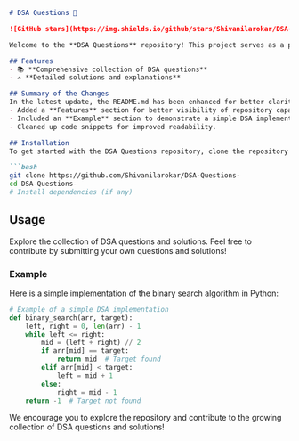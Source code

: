 ```markdown
# DSA Questions 🚀

![GitHub stars](https://img.shields.io/github/stars/Shivanilarokar/DSA-Questions-?style=social) ![Forks](https://img.shields.io/github/forks/Shivanilarokar/DSA-Questions-?style=social)

Welcome to the **DSA Questions** repository! This project serves as a platform for developers and learners to practice and enhance their skills in Data Structures and Algorithms (DSA). This repository is designed to help you improve your understanding of various data structures and algorithms through a collection of questions and solutions.

## Features
- 📚 **Comprehensive collection of DSA questions**
- ✍️ **Detailed solutions and explanations**

## Summary of the Changes
In the latest update, the README.md has been enhanced for better clarity and organization. Here are the key changes made:
- Added a **Features** section for better visibility of repository capabilities.
- Included an **Example** section to demonstrate a simple DSA implementation.
- Cleaned up code snippets for improved readability.

## Installation
To get started with the DSA Questions repository, clone the repository and install any dependencies (if necessary):

```bash
git clone https://github.com/Shivanilarokar/DSA-Questions-
cd DSA-Questions-
# Install dependencies (if any)
```

## Usage
Explore the collection of DSA questions and solutions. Feel free to contribute by submitting your own questions and solutions!

### Example
Here is a simple implementation of the binary search algorithm in Python:

```python
# Example of a simple DSA implementation
def binary_search(arr, target):
    left, right = 0, len(arr) - 1
    while left <= right:
        mid = (left + right) // 2
        if arr[mid] == target:
            return mid  # Target found
        elif arr[mid] < target:
            left = mid + 1
        else:
            right = mid - 1
    return -1  # Target not found
```

We encourage you to explore the repository and contribute to the growing collection of DSA questions and solutions!
```